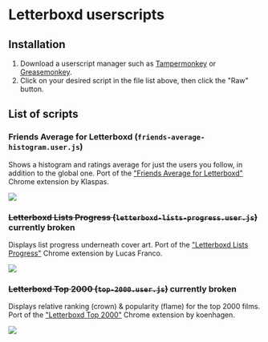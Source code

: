 # Letterboxd userscripts

## Installation

1. Download a userscript manager such as [Tampermonkey](https://www.tampermonkey.net/) or [Greasemonkey](https://addons.mozilla.org/en-US/firefox/addon/greasemonkey/).
2. Click on your desired script in the file list above, then click the "Raw" button.

## List of scripts

### Friends Average for Letterboxd (`friends-average-histogram.user.js`)

Shows a histogram and ratings average for just the users you follow, in addition to the global one. Port of the ["Friends Average for Letterboxd"](https://chrome.google.com/webstore/detail/friends-average-for-lette/fffalfghjklopnhmkpdadlfopnnbnabg) Chrome extension by Klaspas.

![](friends-average-histogram-preview.png)

### ~~Letterboxd Lists Progress (`letterboxd-lists-progress.user.js`)~~ currently broken

Displays list progress underneath cover art. Port of the ["Letterboxd Lists Progress"](https://chrome.google.com/webstore/detail/letterboxd-lists-progress/cjpnlmdbmlefonmfkobjpfpmpbaijldn) Chrome extension by Lucas Franco.

![](letterboxd-lists-progress-preview.png)


### ~~Letterboxd Top 2000 (`top-2000.user.js`)~~ currently broken

Displays relative ranking (crown) & popularity (flame) for the top 2000 films. Port of the ["Letterboxd Top 2000"](https://chrome.google.com/webstore/detail/letterboxd-top-2000/akajmboonlckanooginhfnpafjjnimko) Chrome extension by koenhagen.

![](top-2000-preview.png)